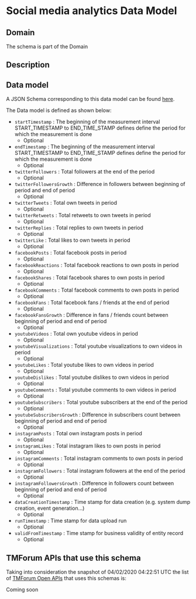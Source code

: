 # Social media analytics Data Model

## Domain

The  schema is part of the  Domain

## Description



## Data model

A JSON Schema corresponding to this data model can be found
[here](https://github.com/tmforum-rand/schemas/blob/candidates/Analytics/SocialMediaAnalytics.schema.json).

The Data model is defined as shown below:
- `startTimestamp` : The beginning of the measurement interval 
START_TIMESTAMP to END_TIME_STAMP defines define the period for which the measurement is done
  - Optional
- `endTimestamp` : The beginning of the measurement interval 
START_TIMESTAMP to END_TIME_STAMP defines define the period for which the measurement is done
  - Optional
- `twitterFollowers` : Total followers at the end of the period
  - Optional
- `twitterFollowersGrowth` : Difference in followers between beginning of period and end of period
  - Optional
- `twitterTweets` : Total own tweets in period
  - Optional
- `twitterRetweets` : Total retweets to own tweets in period
  - Optional
- `twitterReplies` : Total replies to own tweets in period
  - Optional
- `twitterLike` : Total likes to own tweets in period
  - Optional
- `facebookPosts` : Total facebook posts in period
  - Optional
- `facebookReactions` : Total facebook reactions to own posts in period
  - Optional
- `facebookShares` : Total facebook shares to own posts in period
  - Optional
- `facebookComments` : Total facebook comments to own posts in period
  - Optional
- `facebookFans` : Total facebook fans / friends at the end of period
  - Optional
- `facebookFansGrowth` : Difference in fans / friends count between beginning of period and end of period
  - Optional
- `youtubeVideos` : Total own youtube videos in period
  - Optional
- `youtubeVisualizations` : Total youtube visualizations to own videos in period
  - Optional
- `youtubeLikes` : Total youtube likes to own videos in period
  - Optional
- `youtubeDislikes` : Total youtube dislikes to own videos in period
  - Optional
- `youtubeComments` : Total youtube comments to own videos in period
  - Optional
- `youtubeSubscribers` : Total youtube subscribers at the end of the period
  - Optional
- `youtubeSubscribersGrowth` : Difference in subscribers count between beginning of period and end of period
  - Optional
- `instagramPosts` : Total own instagram posts in period
  - Optional
- `instagramLikes` : Total instagram likes to own posts in period
  - Optional
- `instagramComments` : Total instagram comments to own posts in period
  - Optional
- `instagramFollowers` : Total instagram followers  at the end of the period
  - Optional
- `instagramFollowersGrowth` : Difference in followers count between beginning of period and end of period
  - Optional
- `dataCreationTimestamp` : Time stamp for data creation (e.g. system dump creation, event generation…)
  - Optional
- `runTimestamp` : Time stamp for data upload run
  - Optional
- `validFromTimestamp` : Time stamp for business validity of entity record
  - Optional




## TMForum APIs that use this schema

Taking into consideration the snapshot of 04/02/2020 04:22:51 UTC the list of [TMForum Open APIs](https://www.tmforum.org/open-apis/) that uses this schemas is:

Coming soon